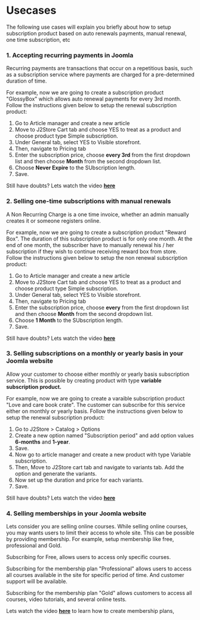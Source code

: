 # Usecases

The following use cases will explain you briefly about how to setup subscription product based on auto renewals payments, manual renewal, one time subscription, etc

### 1. Accepting recurring payments in Joomla

Recurring payments are transactions that occur on a repetitious basis, such as a subscription service where payments are charged for a pre-determined duration of time.

For example, now we are going to create a subscription product "GlossyBox" which allows auto renewal payments for every 3rd month. Follow the instructions given below to setup the renewal subscription product:

1. Go to Article manager and create a new article
2. Move to J2Store Cart tab and choose YES to treat as a product and choose product type Simple subscription.
3. Under General tab, select YES to Visible storefront.
4. Then, navigate to Pricing tab
5. Enter the subscription price, choose **every 3rd**  from the first dropdown list and then choose **Month** from the second dropdown list.
6. Choose **Never Expire** to the SUbscription length.
7. Save.

Still have doubts? Lets watch the video **[here](https://www.j2store.org/support/video-tutorials/accepting-recurring-payments-in-joomla.html)**

### 2. Selling one-time subscriptions with manual renewals

A Non Recurring Charge is a one time invoice, whether an admin manually creates it or someone registers online.

For example, now we are going to create a subscription product "Reward Box". The duration of this subscription product is for only one month. At the end of one month, the subscriber have to manually renewal his / her subscription if they wish to continue receiving reward box from store. Follow the instructions given below to setup the non renewal subscription product:

1. Go to Article manager and create a new article
2. Move to J2Store Cart tab and choose YES to treat as a product and choose product type Simple subscription.
3. Under General tab, select YES to Visible storefront.
4. Then, navigate to Pricing tab
5. Enter the subscription price, choose **every**  from the first dropdown list and then choose **Month** from the second dropdown list.
6. Choose **1 Month** to the SUbscription length.
7. Save.

Still have doubts? Lets watch the video **[here](https://www.j2store.org/support/video-tutorials/selling-one-time-subscriptions-with-manual-renewals.html)**

### 3. Selling subscriptions on a monthly or yearly basis in your Joomla website

Allow your customer to choose either monthly or yearly basis subscription service. This is possible by creating product with type **variable subscription product.**

For example, now we are going to create a varaible subscription product "Love and care book crate". The customer can subscribe for this service either on monthly or yearly basis. Follow the instructions given below to setup the renewal subscription product:

1. Go to J2Store > Catalog > Options
2. Create a new option named "Subscription period" and add option values **6-months** and **1-year**.
3. Save.
2. Now go to article manager and create a new product with type Variable subscription.
4. Then, Move to J2Store cart tab and navigate to variants tab. Add the option and generate the variants.
5. Now set up the duration and price for each variants.
6. Save.

Still have doubts? Lets watch the video **[here](https://www.j2store.org/support/video-tutorials/selling-subscriptions-on-a-monthly-or-yearly-basis-in-your-joomla-website.html)**

### 4. Selling memberships in your Joomla website

Lets consider you are selling online courses. While selling online courses, you may wants users to limit their access to whole site. This can be possible by providing membership. For example, setup membership like free, professional and Gold.

Subscribing for Free, allows users to access only specific courses.

Subscribing for the membership plan "Professional" allows users to access all courses available in the site for specific period of time. And customer support will be available.

Subscribing for the membership plan "Gold" allows customers to access all courses, video tutorials, and several online tests.

Lets watch the video **[here](https://www.j2store.org/support/video-tutorials/selling-memberships-in-your-joomla-website.html)** to learn how to create membership plans,